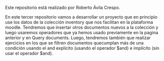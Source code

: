 Este repositorio está realizado por Roberto Ávila Crespo.

En este tercer repositorio vamos a desarrollar un proyecto que en principio use los datos de la colección inventory que nos facilitan en la plataforma moodle. Tendremos que insertar otros documentos nuevos a la colección y luego usaremos operadores que ya hemos usado previamente en la pagina anterior y en Query documents. Luego, tendremos también que realizar ejercicios en los que se filtren documentos quecumplan más de una condición usando el  and explicito (usando el operador $and) e implícito (sin usar el operador $and).
